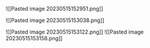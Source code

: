 ![[Pasted image 20230515152951.png]]

![[Pasted image 20230515153038.png]]

![[Pasted image 20230515153122.png]]
![[Pasted image 20230515153158.png]]






